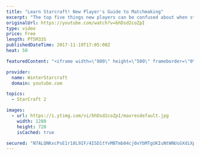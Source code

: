 ```yaml
---
title: "Learn Starcraft! New Player's Guide to Matchmaking"
excerpt: "The top five things new players can be confused about when starting off playing Starcraft 2!"
originalUrl: https://youtube.com/watch?v=bhDsd2coZpI
type: video
price: Free
length: PT5M33S
publishedDateTime: 2017-11-19T17:05:00Z
heat: 50

featuredContent: "<iframe width=\"800\" height=\"500\" frameborder=\"0\" src=\"https://www.youtube.com/embed/bhDsd2coZpI\" allow=\"accelerometer; autoplay; encrypted-media; gyroscope; picture-in-picture\" allowfullscreen></iframe>"

provider:
  name: WinterStarcraft
  domain: youtube.com

topics:
  - StarCraft 2

images:
  - url: https://i.ytimg.com/vi/bhDsd2coZpI/maxresdefault.jpg
    width: 1280
    height: 720
    isCached: true

secured: "N7ALQNKxcPsE1r18L9IF/4ISD1tYvMBTmb04cj0xYbMTgUKIuNtWNUsGXdiXp59acbHZkkuIFeozgbi4iD0510suzfvJJ+zcMR2dh+npp28uQQr/y9C3wECsGK6fjXW0Qb/s7FzocmWE/fhk1SWe9gYwJUsgAmnKMHQ0+VtLIw6QhQfGEkS5QzcjJ4ZHIPDnqeAyZkDliK5lVQ3wEI8L2ywz0fgxuV1T/rCNdFRLvVSjBB84XDXBNB25wn1ybbV9Xe3821/+md+zdIOj4tUfGDjQqIgsn0wRcPaECHXKi92qtDt30hjdKqLomG18ZAdq9O/SSxeul8OmzILaFgh5hvOgDwfYX/fmOuDSaQBRGiHR3GVGxtqpss/DwrL85mtuQp3SNUnpib1L37HJ5kjROgezZMjFU7DKzQXUBsIGA90=;w0KO8uCBuGqfkgSUORsPpg=="
---
```


